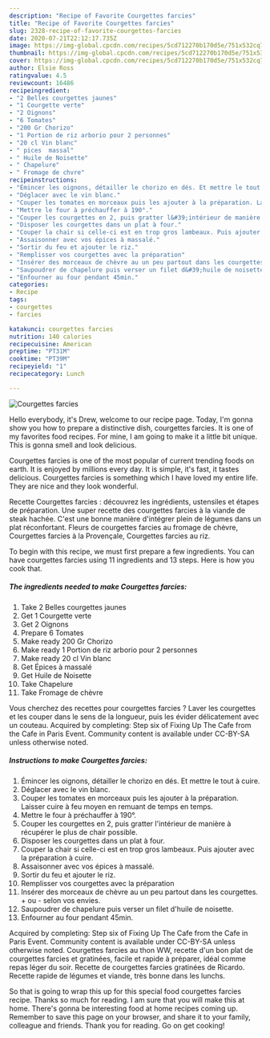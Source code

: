 ```yaml
---
description: "Recipe of Favorite Courgettes farcies"
title: "Recipe of Favorite Courgettes farcies"
slug: 2328-recipe-of-favorite-courgettes-farcies
date: 2020-07-21T22:12:17.735Z
image: https://img-global.cpcdn.com/recipes/5cd712270b170d5e/751x532cq70/courgettes-farcies-photo-principale-de-la-recette.jpg
thumbnail: https://img-global.cpcdn.com/recipes/5cd712270b170d5e/751x532cq70/courgettes-farcies-photo-principale-de-la-recette.jpg
cover: https://img-global.cpcdn.com/recipes/5cd712270b170d5e/751x532cq70/courgettes-farcies-photo-principale-de-la-recette.jpg
author: Elsie Ross
ratingvalue: 4.5
reviewcount: 16486
recipeingredient:
- "2 Belles courgettes jaunes"
- "1 Courgette verte"
- "2 Oignons"
- "6 Tomates"
- "200 Gr Chorizo"
- "1 Portion de riz arborio pour 2 personnes"
- "20 cl Vin blanc"
- " pices  massal"
- " Huile de Noisette"
- " Chapelure"
- " Fromage de chvre"
recipeinstructions:
- "Émincer les oignons, détailler le chorizo en dés. Et mettre le tout à cuire."
- "Déglacer avec le vin blanc."
- "Couper les tomates en morceaux puis les ajouter à la préparation. Laisser cuire à feu moyen en remuant de temps en temps."
- "Mettre le four à préchauffer à 190°."
- "Couper les courgettes en 2, puis gratter l&#39;intérieur de manière à récupérer le plus de chair possible."
- "Disposer les courgettes dans un plat à four."
- "Couper la chair si celle-ci est en trop gros lambeaux. Puis ajouter avec la préparation à cuire."
- "Assaisonner avec vos épices à massalé."
- "Sortir du feu et ajouter le riz."
- "Remplisser vos courgettes avec la préparation"
- "Insérer des morceaux de chèvre au un peu partout dans les courgettes. + ou - selon vos envies."
- "Saupoudrer de chapelure puis verser un filet d&#39;huile de noisette."
- "Enfourner au four pendant 45min."
categories:
- Recipe
tags:
- courgettes
- farcies

katakunci: courgettes farcies 
nutrition: 140 calories
recipecuisine: American
preptime: "PT31M"
cooktime: "PT39M"
recipeyield: "1"
recipecategory: Lunch

---
```



![Courgettes farcies](https://img-global.cpcdn.com/recipes/5cd712270b170d5e/751x532cq70/courgettes-farcies-photo-principale-de-la-recette.jpg)

Hello everybody, it's Drew, welcome to our recipe page. Today, I'm gonna show you how to prepare a distinctive dish, courgettes farcies. It is one of my favorites food recipes. For mine, I am going to make it a little bit unique. This is gonna smell and look delicious.

Courgettes farcies is one of the most popular of current trending foods on earth. It is enjoyed by millions every day. It is simple, it's fast, it tastes delicious. Courgettes farcies is something which I have loved my entire life. They are nice and they look wonderful.

Recette Courgettes farcies : découvrez les ingrédients, ustensiles et étapes de préparation. Une super recette des courgettes farcies à la viande de steak hachée. C&#39;est une bonne manière d&#39;intégrer plein de légumes dans un plat réconfortant. Fleurs de courgettes farcies au fromage de chèvre, Courgettes farcies à la Provençale, Courgettes farcies au riz.


To begin with this recipe, we must first prepare a few ingredients. You can have courgettes farcies using 11 ingredients and 13 steps. Here is how you cook that.

<!--inarticleads1-->

##### The ingredients needed to make Courgettes farcies:

1. Take 2 Belles courgettes jaunes
1. Get 1 Courgette verte
1. Get 2 Oignons
1. Prepare 6 Tomates
1. Make ready 200 Gr Chorizo
1. Make ready 1 Portion de riz arborio pour 2 personnes
1. Make ready 20 cl Vin blanc
1. Get  Épices à massalé
1. Get  Huile de Noisette
1. Take  Chapelure
1. Take  Fromage de chèvre


Vous cherchez des recettes pour courgettes farcies ? Laver les courgettes et les couper dans le sens de la longueur, puis les évider délicatement avec un couteau. Acquired by completing: Step six of Fixing Up The Cafe from the Cafe in Paris Event. Community content is available under CC-BY-SA unless otherwise noted. 

<!--inarticleads2-->

##### Instructions to make Courgettes farcies:

1. Émincer les oignons, détailler le chorizo en dés. Et mettre le tout à cuire.
1. Déglacer avec le vin blanc.
1. Couper les tomates en morceaux puis les ajouter à la préparation. Laisser cuire à feu moyen en remuant de temps en temps.
1. Mettre le four à préchauffer à 190°.
1. Couper les courgettes en 2, puis gratter l&#39;intérieur de manière à récupérer le plus de chair possible.
1. Disposer les courgettes dans un plat à four.
1. Couper la chair si celle-ci est en trop gros lambeaux. Puis ajouter avec la préparation à cuire.
1. Assaisonner avec vos épices à massalé.
1. Sortir du feu et ajouter le riz.
1. Remplisser vos courgettes avec la préparation
1. Insérer des morceaux de chèvre au un peu partout dans les courgettes. + ou - selon vos envies.
1. Saupoudrer de chapelure puis verser un filet d&#39;huile de noisette.
1. Enfourner au four pendant 45min.


Acquired by completing: Step six of Fixing Up The Cafe from the Cafe in Paris Event. Community content is available under CC-BY-SA unless otherwise noted. Courgettes farcies au thon WW, recette d&#39;un bon plat de courgettes farcies et gratinées, facile et rapide à préparer, idéal comme repas léger du soir. Recette de courgettes farcies gratinées de Ricardo. Recette rapide de légumes et viande, très bonne dans les lunchs. 

So that is going to wrap this up for this special food courgettes farcies recipe. Thanks so much for reading. I am sure that you will make this at home. There's gonna be interesting food at home recipes coming up. Remember to save this page on your browser, and share it to your family, colleague and friends. Thank you for reading. Go on get cooking!
